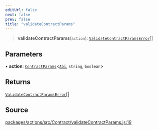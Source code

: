 ```yaml
---
editUrl: false
next: false
prev: false
title: "validateContractParams"
---
```


> **validateContractParams**(`action`): [`ValidateContractParamsError`](/reference/tevm/actions/type-aliases/validatecontractparamserror-1/)[]

## Parameters

• **action**: [`ContractParams`](/reference/tevm/actions/type-aliases/contractparams-1/)\<[`Abi`](/reference/tevm/utils/type-aliases/abi/), `string`, `boolean`\>

## Returns

[`ValidateContractParamsError`](/reference/tevm/actions/type-aliases/validatecontractparamserror-1/)[]

## Source

[packages/actions/src/Contract/validateContractParams.js:19](https://github.com/evmts/tevm-monorepo/blob/main/packages/actions/src/Contract/validateContractParams.js#L19)
